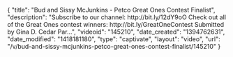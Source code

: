 {
    "title": "Bud and Sissy McJunkins - Petco Great Ones Contest Finalist",
    "description": "Subscribe to our channel: http:\/\/bit.ly\/12dY9oO Check out all of the Great Ones contest winners: http:\/\/bit.ly\/GreatOneContest Submitted by Gina D. Cedar Par...",
    "videoid": "145210",
    "date_created": "1394762631",
    "date_modified": "1418181180",
    "type": "captivate",
    "layout": "video",
    "url": "\/v\/bud-and-sissy-mcjunkins-petco-great-ones-contest-finalist\/145210"
}